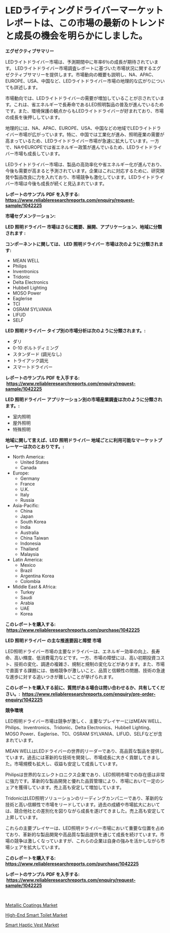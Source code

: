 <p><h1>LEDライティングドライバーマーケットレポートは、この市場の最新のトレンドと成長の機会を明らかにしました。</h1></p><p><strong>エグゼクティブサマリー</strong></p>
<p><p>LEDライトドライバー市場は、予測期間中に年率6％の成長が期待されています。 LEDライトドライバー市場調査レポートに基づいた市場状況に関するエグゼクティブサマリーを提供します。市場動向の概要も説明し、NA、APAC、EUROPE、USA、中国など、LEDライトドライバー市場の地理的な広がりについても詳述します。</p><p>市場動向では、LEDライトドライバーの需要が増加していることが示されています。これは、省エネルギーで長寿命であるLED照明製品の普及が進んでいるためです。また、環境保護の観点からもLEDライトドライバーが好まれており、市場の成長を後押ししています。</p><p>地理的には、NA、APAC、EUROPE、USA、中国などの地域でLEDライトドライバー市場が広がっています。特に、中国では工業化が進み、照明産業の需要が高まっているため、LEDライトドライバー市場が急速に拡大しています。一方で、NAやEUROPEでは省エネルギー政策が進んでいるため、LEDライトドライバー市場も成長しています。</p><p>LEDライトドライバー市場は、製品の高効率化や省エネルギー化が進んでおり、今後も需要が高まると予測されています。企業はこれに対応するために、研究開発や製品改良に力を入れており、市場競争も激化しています。LEDライトドライバー市場は今後も成長が続くと見込まれています。</p></p>
<p><strong>レポートのサンプル PDF を入手する: <a href="https://www.reliableresearchreports.com/enquiry/request-sample/1042225">https://www.reliableresearchreports.com/enquiry/request-sample/1042225</a></strong></p>
<p><strong>市場セグメンテーション:</strong></p>
<p><strong> LED 照明ドライバー 市場はさらに概要、展開、アプリケーション、地域に分類されます :</strong></p>
<p><strong>コンポーネントに関しては、 LED 照明ドライバー 市場は次のように分類されます: &nbsp;</strong></p>
<p><ul><li>MEAN WELL</li><li>Philips</li><li>Inventronics</li><li>Tridonic</li><li>Delta Electronics</li><li>Hubbell Lighting</li><li>MOSO Power</li><li>Eaglerise</li><li>TCI</li><li>OSRAM SYLVANIA</li><li>LIFUD</li><li>SELF</li></ul></p>
<p><strong> LED 照明ドライバー タイプ別の市場分析は次のように分類されます。:</strong></p>
<p><ul><li>ダリ</li><li>0-10 ボルトディミング</li><li>スタンダード (調光なし)</li><li>トライアック調光</li><li>スマートドライバー</li></ul></p>
<p><strong>レポートのサンプル PDF を入手する: &nbsp;<a href="https://www.reliableresearchreports.com/enquiry/request-sample/1042225">https://www.reliableresearchreports.com/enquiry/request-sample/1042225</a></strong></p>
<p><strong> LED 照明ドライバー アプリケーション別の市場産業調査は次のように分類されます。:</strong></p>
<p><ul><li>室内照明</li><li>屋外照明</li><li>特殊照明</li></ul></p>
<p><strong>地域に関して言えば、LED 照明ドライバー 地域ごとに利用可能なマーケットプレーヤーは次のとおりです。:</strong></p>
<p><ul>
    <li>
        North America:
        <ul>
            <li>United States</li>
            <li>Canada</li>
        </ul>
    </li>
    <li>
        Europe:
        <ul>
            <li>Germany</li>
            <li>France</li>
            <li>U.K.</li>
            <li>Italy</li>
            <li>Russia</li>
        </ul>
    </li>
    <li>
        Asia-Pacific:
        <ul>
            <li>China</li>
            <li>Japan</li>
            <li>South Korea</li>
            <li>India</li>
            <li>Australia</li>
            <li>China Taiwan</li>
            <li>Indonesia</li>
            <li>Thailand</li>
            <li>Malaysia</li>
        </ul>
    </li>
    <li>
        Latin America:
        <ul>
            <li>Mexico</li>
            <li>Brazil</li>
            <li>Argentina Korea</li>
            <li>Colombia</li>
        </ul>
    </li>
    <li>
        Middle East & Africa:
        <ul>
            <li>Turkey</li>
            <li>Saudi</li>
            <li>Arabia</li>
            <li>UAE</li>
            <li>Korea</li>
        </ul>
    </li>
    </ul></p>
<p><strong>このレポートを購入する: &nbsp;<a href="https://www.reliableresearchreports.com/purchase/1042225">https://www.reliableresearchreports.com/purchase/1042225</a></strong></p>
<p><strong>LED 照明ドライバー の主な推進要因と障壁 市場</strong></p>
<p><p>LED照明ドライバー市場の主要なドライバーは、エネルギー効率の向上、長寿命、高い輝度、低消費電力などです。一方、市場の障壁には、高い初期投資コスト、技術の変化、調達の複雑さ、規制と規制の変化などがあります。また、市場で直面する課題には、価格競争が激しいこと、品質と信頼性の問題、技術の急速な進歩に対する追いつきが難しいことが挙げられます。</p></p>
<p><strong>このレポートを購入する前に、質問がある場合は問い合わせるか、共有してください。:&nbsp; <a href="https://www.reliableresearchreports.com/enquiry/pre-order-enquiry/1042225">https://www.reliableresearchreports.com/enquiry/pre-order-enquiry/1042225</a></strong></p>
<p><strong>競争環境</strong></p>
<p><p>LED照明ドライバー市場は競争が激しく、主要なプレイヤーにはMEAN WELL、Philips、Inventronics、Tridonic、Delta Electronics、Hubbell Lighting、MOSO Power、Eaglerise、TCI、OSRAM SYLVANIA、LIFUD、SELFなどが含まれています。</p><p>MEAN WELLはLEDドライバーの世界的リーダーであり、高品質な製品を提供しています。過去には革新的な技術を開発し、市場成長に大きく貢献してきました。市場規模も拡大し、収益も安定して成長しています。</p><p>Philipsは世界的なエレクトロニクス企業であり、LED照明市場での存在感は非常に強力です。革新的な製品開発と優れた品質管理により、市場において一定のシェアを獲得しています。売上高も安定して増加しています。</p><p>TridonicはLED照明ソリューションのリーディングカンパニーであり、革新的な技術と高い信頼性で市場をリードしています。過去の成績や市場拡大においては、競合他社との差別化を図りながら成長を遂げてきました。売上高も安定して上昇しています。</p><p>これらの主要プレイヤーは、LED照明ドライバー市場において重要な位置を占めており、革新的な製品開発や高品質な製品提供を通じて成長を続けています。市場の競争は激しくなっていますが、これらの企業は自身の強みを活かしながら市場シェアを拡大しています。</p></p>
<p><strong>このレポートを購入する: &nbsp; <a href="https://www.reliableresearchreports.com/purchase/1042225">https://www.reliableresearchreports.com/purchase/1042225</a></strong></p>
<p><strong>レポートのサンプル PDF を入手する: &nbsp;<a href="https://www.reliableresearchreports.com/enquiry/request-sample/1042225">https://www.reliableresearchreports.com/enquiry/request-sample/1042225</a></strong><strong></strong></p>
<p>&nbsp;</p>
<p><p><a href="https://github.com/Hazelklievgspy6vdcsmu106w/Market-Research-Report-List-1/blob/main/metallic-coatings-market.md">Metallic Coatings Market</a></p><p><a href="https://view.publitas.com/reportprime-1/high-end-smart-toilet-market-size-market-trends-and-growth-outlook-forecasted-for-period-from-2023-to-2030/">High-End Smart Toilet Market</a></p><p><a href="https://view.publitas.com/reportprime-1/smart-haptic-vest-market-analysis-examines-its-scope-on-growth-opportunities-and-forecasted-trends-spanning-from-2023-to-2030/">Smart Haptic Vest Market</a></p></p>